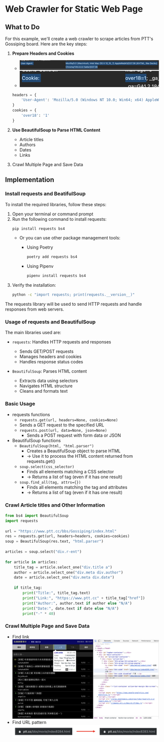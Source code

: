 # Web Crawler for Static Web Page

## What to Do

For this example, we'll create a web crawler to scrape articles from PTT's Gossiping board. Here are the key steps:

1. **Prepare Headers and Cookies**
   - ![headers_user_agent](python_web_crawler_sources/headers_user_agent.png)
   - ![cookies](python_web_crawler_sources/cookies.png)
    ```python
    headers = {
        'User-Agent': 'Mozilla/5.0 (Windows NT 10.0; Win64; x64) AppleWebKit/537.36 (KHTML, like Gecko) Chrome/119.0.0.0 Safari/537.36'
    }
    cookies = {
        'over18': '1'
    }
    ```

2. **Use BeautifulSoup to Parse HTML Content**
   - Article titles
   - Authors
   - Dates
   - Links

3. Crawl Multiple Page and Save Data

## Implementation

### Install requests and BeatifulSoup

To install the required libraries, follow these steps:

1. Open your terminal or command prompt
2. Run the following command to install requests:
   ```bash
   pip install requests bs4
   ```
   - Or you can use other package management tools:
     - Using Poetry
        ```bash
        poetry add requests bs4
        ```

     - Using Pipenv 
        ```bash
        pipenv install requests bs4
        ```
3. Verify the installation:
   ```bash
   python -c "import requests; print(requests.__version__)"
   ```

The requests library will be used to send HTTP requests and handle responses from web servers.

### Usage of requests and BeautifulSoup

The main libraries used are:

- `requests`: Handles HTTP requests and responses
  - Sends GET/POST requests
  - Manages headers and cookies
  - Handles response status codes

- `BeautifulSoup`: Parses HTML content
  - Extracts data using selectors
  - Navigates HTML structure
  - Cleans and formats text

### Basic Usage
- requests functions
  -  `requests.get(url, headers=None, cookies=None)`
    - Sends a GET request to the specified URL
  - `requests.post(url, data=None, json=None)`
    - Sends a POST request with form data or JSON
- BeautifulSoup functions
  - `BeautifulSoup(html, "html.parser")`
    - Creates a BeautifulSoup object to parse HTML
    - → Use it to process the HTML content returned from requests.get()
  - `soup.select(css_selector)`
    - Finds all elements matching a CSS selector
    - → Returns a list of tag (even if it has one result)
  - `soup.find_all(tag, attrs={})`
    - Finds all elements matching the tag and attributes
    - → Returns a list of tag (even if it has one result)

### Crawl Article titles and Other Information
```python
from bs4 import BeautifulSoup
import requests

url = "https://www.ptt.cc/bbs/Gossiping/index.html"
res = requests.get(url, headers=headers, cookies=cookies)
soup = BeautifulSoup(res.text, "html.parser")

articles = soup.select("div.r-ent")

for article in articles:
    title_tag = article.select_one("div.title a")
    author = article.select_one("div.meta div.author")
    date = article.select_one("div.meta div.date")
    
    if title_tag:
        print("Title:", title_tag.text)
        print("Link:", "https://www.ptt.cc" + title_tag["href"])
        print("Author:", author.text if author else "N/A")
        print("Date:", date.text if date else "N/A")
        print("-" * 40)
```

### Crawl Multiple Page and Save Data
- Find link
  ![previous_page_1](python_web_crawler_sources/previous_page_1.png)
- Find URL pattern
  ![previous_page_2](python_web_crawler_sources/previous_page_2.png)
